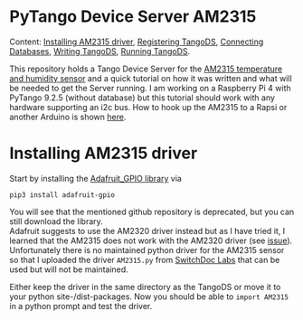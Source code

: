 # PyTango Device Server AM2315
Content: <a href="#install_driver">Installing AM2315 driver</a>, <a href="#register_TDS">Registering TangoDS</a>, <a href="#connect_db">Connecting Databases</a>, <a href="#write_TDS">Writing TangoDS</a>, <a href="#run_TDS">Running TangoDS</a>.

This repository holds a Tango Device Server for the <a href = "https://www.adafruit.com/products/1293">AM2315 temperature and humidity sensor</a> and a quick tutorial on how it was written and what will be needed to get the Server running. I am working on a Raspberry Pi 4 with PyTango 9.2.5 (without database) but this tutorial should work with any hardware supporting an i2c bus. How to hook up the AM2315 to a Rapsi or another Arduino is shown <a href="https://cdn-learn.adafruit.com/downloads/pdf/am2315-encased-i2c-temperature-humidity-sensor.pdf?timestamp=1588759334">here</a>.  

# Installing AM2315 driver
Start by installing the <a href="https://github.com/adafruit/Adafruit_Python_GPIO">Adafruit_GPIO library</a> via

`pip3 install adafruit-gpio`

You will see that the mentioned github repository is deprecated, but you can still download the library.  
Adafruit suggests to use the AM2320 driver instead but as I have tried it, I learned that the AM2315 does not work with the AM2320 driver (see <a href="https://github.com/adafruit/Adafruit_CircuitPython_AM2320/issues/17">issue</a>). Unfortunately there is no maintained python driver for the AM2315 sensor so that I uploaded the driver <code color="code-colors inline">AM2315.py</code> from <a href="https://www.switchdoc.com/">SwitchDoc Labs</a> that can be used but will not be maintained.

Either keep the driver in the same directory as the TangoDS or move it to your python site-/dist-packages.
Now you should be able to `import AM2315` in a python prompt and test the driver.
